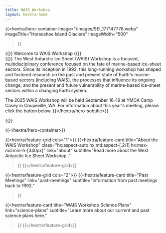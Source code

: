 ```yaml
---
title: WAIS Workshop 
layout: hextra-home
---
```


{{<hextra/hero-container
  image="/images/SEI_177147778.webp"
  imageTitle="Horseshoe Island Glaciers"
  imageWidth="500"
>}}

<div class="hx:mt-6 hx:mb-6">
{{<hextra/hero-headline>}}
  Welcome to WAIS Workshop
{{</hextra/hero-headline>}}
</div>

<div class="hx:mt-6 hx:max-w-xl">
{{<hextra/hero-subtitle>}} 
  The West Antarctic Ice Sheet (WAIS) Workshop is a focused, multidisciplinary conference focused on the fate of marine-based ice-sheet sectors. Since its inception in 1992, this long-running workshop has shaped and fostered research on
the past and present state of Earth's marine-based sectors (including WAIS), the processes that influence its ongoing change, and the present and future vulnerability of marine-based ice-sheet sectors within a changing Earth system. 

The 2025 WAIS Workshop will be held September 16–19 at YMCA Camp Casey in Coupeville, WA. For information about this year's meeting, please click the button below. 
{{</hextra/hero-subtitle>}}
</div>

<div class="hx:mt-6 hx:mb-6">
{{<hextra/hero-button text="2025 WAIS Workshop" link="current-meeting">}}
</div>

{{</hextra/hero-container>}}

<div class="hx:mt-12"></div>

{{<hextra/feature-grid cols="1">}}
  {{<hextra/feature-card
    title="About the WAIS Workshop"
    class="hx:aspect-auto hx:md:aspect-[.2/1] hx:max-md:min-h-[340px]"
    link="about"
    subtitle="Read more about the West Antarctic Ice Sheet Workshop	."
  >}}
{{</hextra/feature-grid>}}

<div class="hx:mt-6"></div>

{{<hextra/feature-grid cols="2">}}
  {{<hextra/feature-card
    title="Past Meetings"
    link="past-meetings"
    subtitle="Information from past meetings back to 1992."
  >}}

  {{<hextra/feature-card
    title="WAIS Workshop Science Plans"
    link="science-plans"
    subtitle="Learn more about our current and past science plans here."
  >}}
{{</hextra/feature-grid>}}
